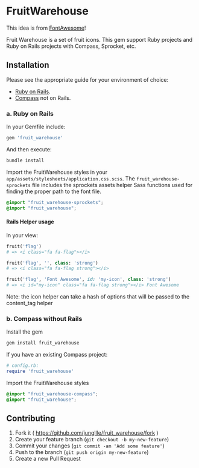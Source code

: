 # FruitWarehouse

This idea is from [FontAwesome](http://github.com/FontAwesome)!

Fruit Warehouse is a set of fruit icons. This gem support Ruby projects and Ruby on Rails projects with Compass, Sprocket, etc.

## Installation

Please see the appropriate guide for your environment of choice:

* [Ruby on Rails](#a-ruby-on-rails).
* [Compass](#b-compass-without-rails) not on Rails.

### a. Ruby on Rails

In your Gemfile include:

```ruby
gem 'fruit_warehouse'
```

And then execute:

```sh
bundle install
```

Import the FruitWarehouse styles in your `app/assets/stylesheets/application.css.scss`. The `fruit_warehouse-sprockets` file
includes the sprockets assets helper Sass functions used for finding the proper path to the font file.

```scss
@import "fruit_warehouse-sprockets";
@import "fruit_warehouse";
```

#### Rails Helper usage

In your view:

```ruby
fruit('flag')
# => <i class="fa fa-flag"></i>
```

```ruby
fruit('flag', '', class: 'strong')
# => <i class="fa fa-flag strong"></i>
```

```ruby
fruit('flag', 'Font Awesome', id: 'my-icon', class: 'strong')
# => <i id="my-icon" class="fa fa-flag strong"></i> Font Awesome
```

Note: the icon helper can take a hash of options that will be passed to the content_tag helper

### b. Compass without Rails

Install the gem

```sh
gem install fruit_warehouse
```

If you have an existing Compass project:

```ruby
# config.rb:
require 'fruit_warehouse'
```

Import the FruitWarehouse styles

```scss
@import "fruit_warehouse-compass";
@import "fruit_warehouse";
```

## Contributing

1. Fork it ( https://github.com/jungllle/fruit_warehouse/fork )
2. Create your feature branch (`git checkout -b my-new-feature`)
3. Commit your changes (`git commit -am 'Add some feature'`)
4. Push to the branch (`git push origin my-new-feature`)
5. Create a new Pull Request
